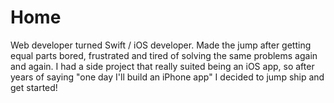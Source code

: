 # Home

Web developer turned Swift / iOS developer. Made the jump after getting equal parts bored, frustrated and tired of solving the same problems again and again. I had a side project that really suited being an iOS app, so after years of saying "one day I'll build an iPhone app" I decided to jump ship and get started!
